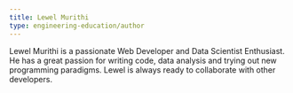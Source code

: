 ```yaml
---
title: Lewel Murithi
type: engineering-education/author
---
```

Lewel Murithi is a passionate Web Developer and Data Scientist Enthusiast. He has a great passion for writing code, data analysis and trying out new programming paradigms. Lewel is always ready to collaborate with other developers.